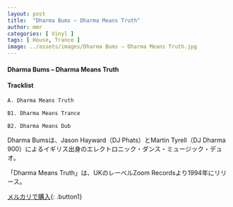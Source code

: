 ```yaml
---
layout: post
title:  "Dharma Bums – Dharma Means Truth"
author: mmr
categories: [ Vinyl ]
tags: [ House, Trance ]
image: ../assets/images/Dharma Bums – Dharma Means Truth.jpg
---
```


#### Dharma Bums – Dharma Means Truth

#### Tracklist
```md
A. Dharma Means Truth

B1. Dharma Means Trance

B2. Dharma Means Dub
```

Dharma Bumsは、Jason Hayward（DJ Phats）とMartin Tyrell（DJ Dharma 900）によるイギリス出身のエレクトロニック・ダンス・ミュージック・デュオ。

「Dharma Means Truth」は、UKのレーベルZoom Recordsより1994年にリリース。



[メルカリで購入](https://jp.mercari.com/item/m72375986642){: .button1}

